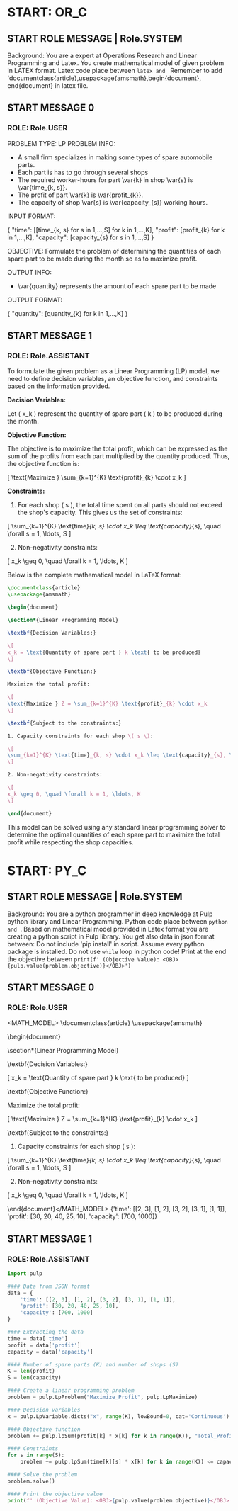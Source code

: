 # START: OR_C 
## START ROLE MESSAGE | Role.SYSTEM 
Background: You are a expert at Operations Research and Linear Programming and Latex. You create mathematical model of given problem in LATEX format. Latex code place between ```latex and ``` Remember to add 'documentclass{article},usepackage{amsmath},begin{document}, end{document} in latex file. 
## START MESSAGE 0 
### ROLE: Role.USER
<DESCRIPTION>
PROBLEM TYPE: LP
PROBLEM INFO:

- A small firm specializes in making some types of spare automobile parts. 
- Each part is has to go through several shops 
- The required worker-hours for part \var{k} in shop \var{s} is \var{time_{k, s}}.
- The profit of part \var{k} is \var{profit_{k}}.
- The capacity of shop \var{s} is \var{capacity_{s}} working hours.

INPUT FORMAT:

{
	"time": [[time_{k, s} for s in 1,...,S] for k in 1,...,K],
	"profit": [profit_{k} for k in 1,...,K],
	"capacity": [capacity_{s} for s in 1,...,S]
}


OBJECTIVE: Formulate the problem of determining the quantities of each spare part to be made during the month so as to maximize profit.

OUTPUT INFO:

- \var{quantity} represents the amount of each spare part to be made

OUTPUT FORMAT:

{
	"quantity": [quantity_{k} for k in 1,...,K]
}
</DESCRIPTION>


## START MESSAGE 1 
### ROLE: Role.ASSISTANT
To formulate the given problem as a Linear Programming (LP) model, we need to define decision variables, an objective function, and constraints based on the information provided.

**Decision Variables:**

Let \( x_k \) represent the quantity of spare part \( k \) to be produced during the month.

**Objective Function:**

The objective is to maximize the total profit, which can be expressed as the sum of the profits from each part multiplied by the quantity produced. Thus, the objective function is:

\[
\text{Maximize } \sum_{k=1}^{K} \text{profit}_{k} \cdot x_k
\]

**Constraints:**

1. For each shop \( s \), the total time spent on all parts should not exceed the shop's capacity. This gives us the set of constraints:

\[
\sum_{k=1}^{K} \text{time}_{k, s} \cdot x_k \leq \text{capacity}_{s}, \quad \forall s = 1, \ldots, S
\]

2. Non-negativity constraints:

\[
x_k \geq 0, \quad \forall k = 1, \ldots, K
\]

Below is the complete mathematical model in LaTeX format:

```latex
\documentclass{article}
\usepackage{amsmath}

\begin{document}

\section*{Linear Programming Model}

\textbf{Decision Variables:}

\[
x_k = \text{Quantity of spare part } k \text{ to be produced}
\]

\textbf{Objective Function:}

Maximize the total profit:

\[
\text{Maximize } Z = \sum_{k=1}^{K} \text{profit}_{k} \cdot x_k
\]

\textbf{Subject to the constraints:}

1. Capacity constraints for each shop \( s \):

\[
\sum_{k=1}^{K} \text{time}_{k, s} \cdot x_k \leq \text{capacity}_{s}, \quad \forall s = 1, \ldots, S
\]

2. Non-negativity constraints:

\[
x_k \geq 0, \quad \forall k = 1, \ldots, K
\]

\end{document}
```

This model can be solved using any standard linear programming solver to determine the optimal quantities of each spare part to maximize the total profit while respecting the shop capacities.

# START: PY_C 
## START ROLE MESSAGE | Role.SYSTEM 
Background: You are a python programmer in deep knowledge at Pulp python library and Linear Programming. Python code place between ```python and ```. Based on mathematical model provided in Latex format you are creating a python script in Pulp library. You get also data in json format between: <DATA></DATA> Do not include 'pip install' in script. Assume every python package is installed. Do not use `while` loop in python code! Print at the end the objective between <OBJ></OBJ> `print(f' (Objective Value): <OBJ>{pulp.value(problem.objective)}</OBJ>')` 
## START MESSAGE 0 
### ROLE: Role.USER
<MATH_MODEL>
\documentclass{article}
\usepackage{amsmath}

\begin{document}

\section*{Linear Programming Model}

\textbf{Decision Variables:}

\[
x_k = \text{Quantity of spare part } k \text{ to be produced}
\]

\textbf{Objective Function:}

Maximize the total profit:

\[
\text{Maximize } Z = \sum_{k=1}^{K} \text{profit}_{k} \cdot x_k
\]

\textbf{Subject to the constraints:}

1. Capacity constraints for each shop \( s \):

\[
\sum_{k=1}^{K} \text{time}_{k, s} \cdot x_k \leq \text{capacity}_{s}, \quad \forall s = 1, \ldots, S
\]

2. Non-negativity constraints:

\[
x_k \geq 0, \quad \forall k = 1, \ldots, K
\]

\end{document}</MATH_MODEL>
<DATA>
{'time': [[2, 3], [1, 2], [3, 2], [3, 1], [1, 1]], 'profit': [30, 20, 40, 25, 10], 'capacity': [700, 1000]}</DATA>


## START MESSAGE 1 
### ROLE: Role.ASSISTANT
```python
import pulp

#### Data from JSON format
data = {
    'time': [[2, 3], [1, 2], [3, 2], [3, 1], [1, 1]],
    'profit': [30, 20, 40, 25, 10],
    'capacity': [700, 1000]
}

#### Extracting the data
time = data['time']
profit = data['profit']
capacity = data['capacity']

#### Number of spare parts (K) and number of shops (S)
K = len(profit)
S = len(capacity)

#### Create a linear programming problem
problem = pulp.LpProblem("Maximize_Profit", pulp.LpMaximize)

#### Decision variables
x = pulp.LpVariable.dicts("x", range(K), lowBound=0, cat='Continuous')

#### Objective function
problem += pulp.lpSum(profit[k] * x[k] for k in range(K)), "Total_Profit"

#### Constraints
for s in range(S):
    problem += pulp.lpSum(time[k][s] * x[k] for k in range(K)) <= capacity[s], f"Capacity_Constraint_{s+1}"

#### Solve the problem
problem.solve()

#### Print the objective value
print(f' (Objective Value): <OBJ>{pulp.value(problem.objective)}</OBJ>')
```

